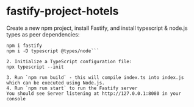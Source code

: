 # fastify-project-hotels

Create a new npm project, install Fastify, and install typescript & node.js types as peer dependencies:
```npm init -y
npm i fastify
npm i -D typescript @types/node```

2. Initialize a TypeScript configuration file:
npx typescript --init

3. Run `npm run build` - this will compile index.ts into index.js which can be executed using Node.js.
4. Run `npm run start` to run the Fastify server
You should see Server listening at http://127.0.0.1:8080 in your console
